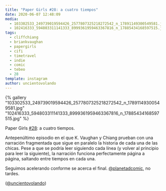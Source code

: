 ```yaml
---
title: "Paper Girls #28: a cuatro tiempos"
date: 2020-06-07 12:48:09
media: 
  - 103302533_249739019594426_2577807325218272542_n_17891149300549581.jpg
  - 102416333_594803311141333_8999361959463367816_n_17885434168597515.jpg
tags: 
  - cliffchiang
  - briankvaughan
  - papergirls
  - cifi
  - timetravel
  - indie
  - comic
  - tebeo
  - 28
template: instagram
author: uncientovolando
---
```


{% gallery "103302533_249739019594426_2577807325218272542_n_17891149300549581.jpg" "102416333_594803311141333_8999361959463367816_n_17885434168597515.jpg" %}

Paper Girls [#28](/tags/28): a cuatro tiempos.

Antepenúltimo episodio en el que K. Vaughan y Chiang prueban con una narración fragmentada que sigue en paralelo la historia de cada una de las chicas. Pese a que se podría leer siguiendo cada línea (y volver al principio para leer la siguiente), la narración funciona perfectamente página a página, saltando entre tiempos en cada una.

Seguimos acelerando conforme se acerca el final. [@planetadcomic](https://instagram.com/planetadcomic), no tardes.

([@uncientovolando](https://instagram.com/uncientovolando))
